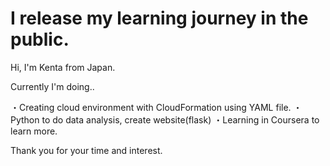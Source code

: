 # I release my learning journey in the public.

Hi, I'm Kenta from Japan.

Currently I'm doing..

・Creating cloud environment with CloudFormation using YAML file.
・Python to do data analysis, create website(flask)
・Learning in Coursera to learn more.

Thank you for your time and interest.